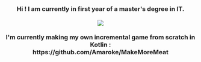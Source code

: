 <h3 align="center">
   Hi ! I am currently in first year of a master's degree in IT.
   </br></br>
   <a href="https://github-readme-stats.vercel.app/api/top-langs/?username=Amaroke&layout=compact&hide_title=true&theme=material-palenight&langs_count=10&hide=Standard%20ML,Lex,Hack,Shell,Makefile,QMake,Assembly,c%2B%2B">
   <img align="center" src="https://github-readme-stats.vercel.app/api/top-langs/?username=Amaroke&layout=compact&hide_title=true&theme=material-palenight&langs_count=10&hide=Standard%20ML,Lex,Hack,Shell,Makefile,QMake,Assembly,c%2B%2B" />
   </a>
   <br><br>I'm currently making my own incremental game from scratch in Kotlin :<br> https://github.com/Amaroke/MakeMoreMeat
</h3>
